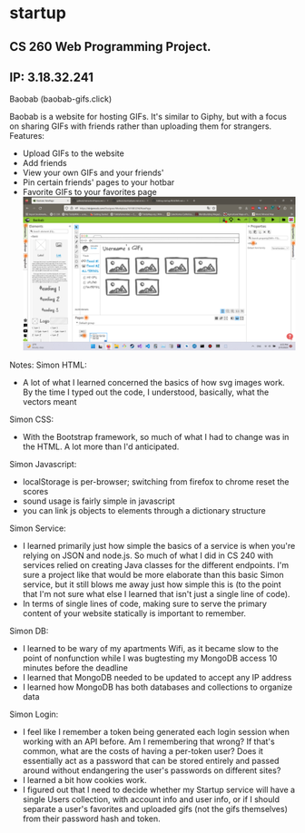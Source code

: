 # startup
CS 260 Web Programming Project.
------------------------
IP: 3.18.32.241
---------------------
Baobab (baobab-gifs.click)

Baobab is a website for hosting GIFs. It's similar to Giphy, but with a focus on sharing GIFs with friends rather than uploading them for strangers.
Features:
- Upload GIFs to the website
- Add friends
- View your own GIFs and your friends'
- Pin certain friends' pages to your hotbar
- Favorite GIFs to your favorites page
![mockup](ninjamock.png)

Notes:
Simon HTML:
- A lot of what I learned concerned the basics of how svg images work. By the time I typed out the code, I understood, basically, what the vectors meant

Simon CSS:
- With the Bootstrap framework, so much of what I had to change was in the HTML. A lot more than I'd anticipated.

Simon Javascript:
- localStorage is per-browser; switching from firefox to chrome reset the scores
- sound usage is fairly simple in javascript
- you can link js objects to elements through a dictionary structure

Simon Service:
- I learned primarily just how simple the basics of a service is when you're relying on JSON and node.js. So much of what I did in CS 240 with services relied on creating Java classes for the different endpoints. I'm sure a project like that would be more elaborate than this basic Simon service, but it still blows me away just how simple this is (to the point that I'm not sure what else I learned that isn't just a single line of code).
- In terms of single lines of code, making sure to serve the primary content of your website statically is important to remember.

Simon DB:
- I learned to be wary of my apartments Wifi, as it became slow to the point of nonfunction while I was bugtesting my MongoDB access 10 minutes before the deadline
- I learned that MongoDB needed to be updated to accept any IP address
- I learned how MongoDB has both databases and collections to organize data

Simon Login:
- I feel like I remember a token being generated each login session when working with an API before. Am I remembering that wrong? If that's common, what are the costs of having a per-token user? Does it essentially act as a password that can be stored entirely and passed around without endangering the user's passwords on different sites?
- I learned a bit how cookies work.
- I figured out that I need to decide whether my Startup service will have a single Users collection, with account info and user info, or if I should separate a user's favorites and uploaded gifs (not the gifs themselves) from their password hash and token.